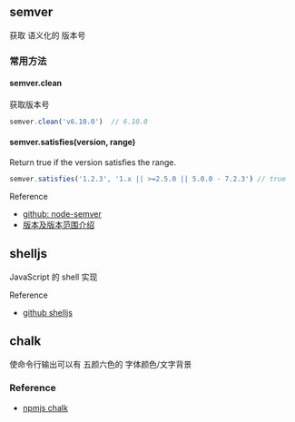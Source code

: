 ## semver

获取 语义化的 版本号

### 常用方法

#### semver.clean
获取版本号
```js
semver.clean('v6.10.0')  // 6.10.0
```

#### semver.satisfies(version, range)
Return true if the version satisfies the range.
```js
semver.satisfies('1.2.3', '1.x || >=2.5.0 || 5.0.0 - 7.2.3') // true
```

Reference
- [github: node-semver](https://github.com/npm/node-semver)
- [版本及版本范围介绍](https://docs.npmjs.com/misc/semver)




## shelljs

JavaScript 的 shell 实现

Reference
- [github shelljs](https://github.com/shelljs/shelljs)




## chalk

使命令行输出可以有 五颜六色的 字体颜色/文字背景

### Reference
- [npmjs chalk](https://www.npmjs.com/package/chalk)
